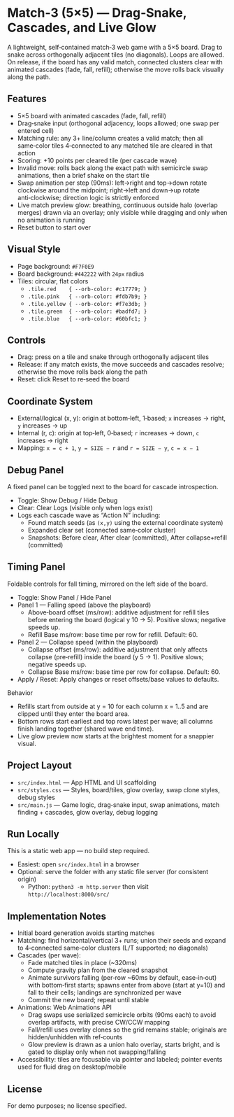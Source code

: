 # Match‑3 (5×5) — Drag‑Snake, Cascades, and Live Glow

A lightweight, self‑contained match‑3 web game with a 5×5 board. Drag to snake across orthogonally adjacent tiles (no diagonals). Loops are allowed. On release, if the board has any valid match, connected clusters clear with animated cascades (fade, fall, refill); otherwise the move rolls back visually along the path.

## Features
- 5×5 board with animated cascades (fade, fall, refill)
- Drag‑snake input (orthogonal adjacency, loops allowed; one swap per entered cell)
- Matching rule: any 3+ line/column creates a valid match; then all same‑color tiles 4‑connected to any matched tile are cleared in that action
- Scoring: +10 points per cleared tile (per cascade wave)
- Invalid move: rolls back along the exact path with semicircle swap animations, then a brief shake on the start tile
- Swap animation per step (90ms): left→right and top→down rotate clockwise around the midpoint; right→left and down→up rotate anti‑clockwise; direction logic is strictly enforced
- Live match preview glow: breathing, continuous outside halo (overlap merges) drawn via an overlay; only visible while dragging and only when no animation is running
- Reset button to start over

## Visual Style
- Page background: `#F7F0E9`
- Board background: `#442222` with `24px` radius
- Tiles: circular, flat colors
  - `.tile.red    { --orb-color: #c17779; }`
  - `.tile.pink   { --orb-color: #fdb7b9; }`
  - `.tile.yellow { --orb-color: #f7e3db; }`
  - `.tile.green  { --orb-color: #badfd7; }`
  - `.tile.blue   { --orb-color: #60bfc1; }`

## Controls
- Drag: press on a tile and snake through orthogonally adjacent tiles
- Release: if any match exists, the move succeeds and cascades resolve; otherwise the move rolls back along the path
- Reset: click Reset to re‑seed the board

## Coordinate System
- External/logical (x, y): origin at bottom‑left, 1‑based; `x` increases → right, `y` increases → up
- Internal (r, c): origin at top‑left, 0‑based; `r` increases → down, `c` increases → right
- Mapping: `x = c + 1`, `y = SIZE − r` and `r = SIZE − y`, `c = x − 1`

## Debug Panel
A fixed panel can be toggled next to the board for cascade introspection.
- Toggle: Show Debug / Hide Debug
- Clear: Clear Logs (visible only when logs exist)
- Logs each cascade wave as “Action N” including:
  - Found match seeds (as `(x,y)` using the external coordinate system)
  - Expanded clear set (connected same‑color cluster)
  - Snapshots: Before clear, After clear (committed), After collapse+refill (committed)

## Timing Panel
Foldable controls for fall timing, mirrored on the left side of the board.
- Toggle: Show Panel / Hide Panel
- Panel 1 — Falling speed (above the playboard)
  - Above‑board offset (ms/row): additive adjustment for refill tiles before entering the board (logical y 10 → 5). Positive slows; negative speeds up.
  - Refill Base ms/row: base time per row for refill. Default: 60.
- Panel 2 — Collapse speed (within the playboard)
  - Collapse offset (ms/row): additive adjustment that only affects collapse (pre‑refill) inside the board (y 5 → 1). Positive slows; negative speeds up.
  - Collapse Base ms/row: base time per row for collapse. Default: 60.
- Apply / Reset: Apply changes or reset offsets/base values to defaults.

Behavior
- Refills start from outside at y = 10 for each column x = 1..5 and are clipped until they enter the board area.
- Bottom rows start earliest and top rows latest per wave; all columns finish landing together (shared wave end time).
- Live glow preview now starts at the brightest moment for a snappier visual.

## Project Layout
- `src/index.html` — App HTML and UI scaffolding
- `src/styles.css` — Styles, board/tiles, glow overlay, swap clone styles, debug styles
- `src/main.js` — Game logic, drag‑snake input, swap animations, match finding + cascades, glow overlay, debug logging

## Run Locally
This is a static web app — no build step required.
- Easiest: open `src/index.html` in a browser
- Optional: serve the folder with any static file server (for consistent origin)
  - Python: `python3 -m http.server` then visit `http://localhost:8000/src/`

## Implementation Notes
- Initial board generation avoids starting matches
- Matching: find horizontal/vertical 3+ runs; union their seeds and expand to 4‑connected same‑color clusters (L/T supported; no diagonals)
- Cascades (per wave):
  - Fade matched tiles in place (~320ms)
  - Compute gravity plan from the cleared snapshot
  - Animate survivors falling (per‑row ~60ms by default, ease‑in‑out) with bottom‑first starts; spawns enter from above (start at y=10) and fall to their cells; landings are synchronized per wave
  - Commit the new board; repeat until stable
- Animations: Web Animations API
  - Drag swaps use serialized semicircle orbits (90ms each) to avoid overlap artifacts, with precise CW/CCW mapping
  - Fall/refill uses overlay clones so the grid remains stable; originals are hidden/unhidden with ref‑counts
  - Glow preview is drawn as a union halo overlay, starts bright, and is gated to display only when not swapping/falling
- Accessibility: tiles are focusable via pointer and labeled; pointer events used for fluid drag on desktop/mobile

## License
For demo purposes; no license specified.
